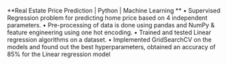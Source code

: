 **Real Estate Price Prediction | Python | Machine Learning **
• Supervised Regression problem for predicting home price based on 4 independent parameters. 
• Pre-processing of data is done using pandas and NumPy & feature engineering using one hot encoding. 
• Trained and tested Linear regression algorithms on a dataset. 
• Implemented GridSearchCV on the models and found out the best hyperparameters, obtained an accuracy of 85% for the Linear regression model 
